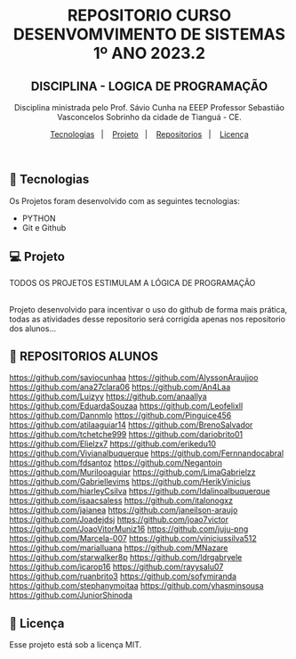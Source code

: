 ﻿
<h1 align="center"> REPOSITORIO CURSO DESENVOMVIMENTO DE SISTEMAS 1º ANO 2023.2</h1>
<h2 align="center"> DISCIPLINA - LOGICA DE PROGRAMAÇÃO </h2>
<p align="center">
Disciplina ministrada pelo Prof. Sávio Cunha na EEEP Professor Sebastião Vasconcelos Sobrinho da cidade de Tianguá - CE. 

</p>

<p align="center">
  <a href="#-tecnologias">Tecnologias</a>&nbsp;&nbsp;&nbsp;|&nbsp;&nbsp;&nbsp;
  <a href="#-projeto">Projeto</a>&nbsp;&nbsp;&nbsp;|&nbsp;&nbsp;&nbsp;
  <a href="#-layout">Repositorios</a>&nbsp;&nbsp;&nbsp;|&nbsp;&nbsp;&nbsp;
  <a href="#memo-licença">Licença</a>
</p>

<br>

## 🚀 Tecnologias

Os Projetos foram desenvolvido com as seguintes tecnologias:

- PYTHON
- Git e Github

## 💻 Projeto

TODOS OS PROJETOS ESTIMULAM A LÓGICA DE PROGRAMAÇÃO

<br>
Projeto desenvolvido para incentivar o uso do github de forma mais prática, todas as atividades desse repositorio será corrigida apenas nos repositorio dos alunos...

## 🔖 REPOSITORIOS ALUNOS

 https://github.com/saviocunhaa
https://github.com/AlyssonAraujjoo
https://github.com/ana27clara06
https://github.com/An4Laa
https://github.com/Luizyy
https://github.com/anaallya
https://github.com/EduardaSouzaa
https://github.com/Leofelixll
https://github.com/Dannmlo
https://github.com/Pinguice456
https://github.com/atilaaguiar14
https://github.com/BrenoSalvador
https://github.com/tchetche999
https://github.com/dariobrito01
https://github.com/Elielzx7
https://github.com/erikedu10
https://github.com/Vivianalbuquerque
https://github.com/Fernnandocabral
https://github.com/fdsantoz
https://github.com/Negantoin
https://github.com/Murilooaguiar
https://github.com/LimaGabrielzz
https://github.com/Gabriellevims
https://github.com/HerikVinicius
https://github.com/hiarleyCsilva
https://github.com/Idalinoalbuquerque
https://github.com/isaacsaless
https://github.com/italonogxz
https://github.com/jaianea
https://github.com/janeilson-araujo
https://github.com/Joadejdsj
https://github.com/joao7victor
https://github.com/JoaoVitorMuniz16
https://github.com/juju-png
https://github.com/Marcela-007
https://github.com/viniciussilva512
https://github.com/marialluana
https://github.com/MNazare
https://github.com/starwalker8p
https://github.com/ldrgabryele
https://github.com/icarop16
https://github.com/rayysalu07
https://github.com/ruanbrito3
https://github.com/sofymiranda
https://github.com/stephanymoitaa
https://github.com/yhasminsousa
https://github.com/JuniorShinoda

## :memo: Licença

Esse projeto está sob a licença MIT.

